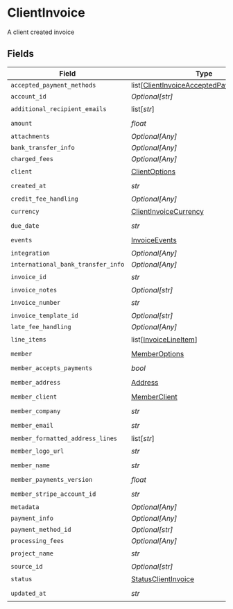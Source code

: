 # ClientInvoice

A client created invoice


## Fields

| Field                                                                                                   | Type                                                                                                    | Required                                                                                                | Description                                                                                             |
| ------------------------------------------------------------------------------------------------------- | ------------------------------------------------------------------------------------------------------- | ------------------------------------------------------------------------------------------------------- | ------------------------------------------------------------------------------------------------------- |
| `accepted_payment_methods`                                                                              | list[[ClientInvoiceAcceptedPaymentMethods](../../models/shared/clientinvoiceacceptedpaymentmethods.md)] | :heavy_minus_sign:                                                                                      | N/A                                                                                                     |
| `account_id`                                                                                            | *Optional[str]*                                                                                         | :heavy_minus_sign:                                                                                      | N/A                                                                                                     |
| `additional_recipient_emails`                                                                           | list[*str*]                                                                                             | :heavy_check_mark:                                                                                      | N/A                                                                                                     |
| `amount`                                                                                                | *float*                                                                                                 | :heavy_check_mark:                                                                                      | N/A                                                                                                     |
| `attachments`                                                                                           | *Optional[Any]*                                                                                         | :heavy_minus_sign:                                                                                      | N/A                                                                                                     |
| `bank_transfer_info`                                                                                    | *Optional[Any]*                                                                                         | :heavy_minus_sign:                                                                                      | N/A                                                                                                     |
| `charged_fees`                                                                                          | *Optional[Any]*                                                                                         | :heavy_minus_sign:                                                                                      | N/A                                                                                                     |
| `client`                                                                                                | [ClientOptions](../../models/shared/clientoptions.md)                                                   | :heavy_check_mark:                                                                                      | N/A                                                                                                     |
| `created_at`                                                                                            | *str*                                                                                                   | :heavy_check_mark:                                                                                      | N/A                                                                                                     |
| `credit_fee_handling`                                                                                   | *Optional[Any]*                                                                                         | :heavy_minus_sign:                                                                                      | N/A                                                                                                     |
| `currency`                                                                                              | [ClientInvoiceCurrency](../../models/shared/clientinvoicecurrency.md)                                   | :heavy_check_mark:                                                                                      | N/A                                                                                                     |
| `due_date`                                                                                              | *str*                                                                                                   | :heavy_check_mark:                                                                                      | N/A                                                                                                     |
| `events`                                                                                                | [InvoiceEvents](../../models/shared/invoiceevents.md)                                                   | :heavy_check_mark:                                                                                      | N/A                                                                                                     |
| `integration`                                                                                           | *Optional[Any]*                                                                                         | :heavy_minus_sign:                                                                                      | N/A                                                                                                     |
| `international_bank_transfer_info`                                                                      | *Optional[Any]*                                                                                         | :heavy_minus_sign:                                                                                      | N/A                                                                                                     |
| `invoice_id`                                                                                            | *str*                                                                                                   | :heavy_check_mark:                                                                                      | N/A                                                                                                     |
| `invoice_notes`                                                                                         | *Optional[str]*                                                                                         | :heavy_minus_sign:                                                                                      | N/A                                                                                                     |
| `invoice_number`                                                                                        | *str*                                                                                                   | :heavy_check_mark:                                                                                      | N/A                                                                                                     |
| `invoice_template_id`                                                                                   | *Optional[str]*                                                                                         | :heavy_minus_sign:                                                                                      | N/A                                                                                                     |
| `late_fee_handling`                                                                                     | *Optional[Any]*                                                                                         | :heavy_minus_sign:                                                                                      | N/A                                                                                                     |
| `line_items`                                                                                            | list[[InvoiceLineItem](../../models/shared/invoicelineitem.md)]                                         | :heavy_check_mark:                                                                                      | N/A                                                                                                     |
| `member`                                                                                                | [MemberOptions](../../models/shared/memberoptions.md)                                                   | :heavy_check_mark:                                                                                      | N/A                                                                                                     |
| `member_accepts_payments`                                                                               | *bool*                                                                                                  | :heavy_check_mark:                                                                                      | N/A                                                                                                     |
| `member_address`                                                                                        | [Address](../../models/shared/address.md)                                                               | :heavy_check_mark:                                                                                      | N/A                                                                                                     |
| `member_client`                                                                                         | [MemberClient](../../models/shared/memberclient.md)                                                     | :heavy_check_mark:                                                                                      | N/A                                                                                                     |
| `member_company`                                                                                        | *str*                                                                                                   | :heavy_check_mark:                                                                                      | N/A                                                                                                     |
| `member_email`                                                                                          | *str*                                                                                                   | :heavy_check_mark:                                                                                      | N/A                                                                                                     |
| `member_formatted_address_lines`                                                                        | list[*str*]                                                                                             | :heavy_minus_sign:                                                                                      | N/A                                                                                                     |
| `member_logo_url`                                                                                       | *str*                                                                                                   | :heavy_check_mark:                                                                                      | N/A                                                                                                     |
| `member_name`                                                                                           | *str*                                                                                                   | :heavy_check_mark:                                                                                      | N/A                                                                                                     |
| `member_payments_version`                                                                               | *float*                                                                                                 | :heavy_check_mark:                                                                                      | N/A                                                                                                     |
| `member_stripe_account_id`                                                                              | *str*                                                                                                   | :heavy_check_mark:                                                                                      | N/A                                                                                                     |
| `metadata`                                                                                              | *Optional[Any]*                                                                                         | :heavy_minus_sign:                                                                                      | N/A                                                                                                     |
| `payment_info`                                                                                          | *Optional[Any]*                                                                                         | :heavy_minus_sign:                                                                                      | N/A                                                                                                     |
| `payment_method_id`                                                                                     | *Optional[str]*                                                                                         | :heavy_minus_sign:                                                                                      | N/A                                                                                                     |
| `processing_fees`                                                                                       | *Optional[Any]*                                                                                         | :heavy_minus_sign:                                                                                      | N/A                                                                                                     |
| `project_name`                                                                                          | *str*                                                                                                   | :heavy_check_mark:                                                                                      | N/A                                                                                                     |
| `source_id`                                                                                             | *Optional[str]*                                                                                         | :heavy_minus_sign:                                                                                      | N/A                                                                                                     |
| `status`                                                                                                | [StatusClientInvoice](../../models/shared/statusclientinvoice.md)                                       | :heavy_check_mark:                                                                                      | N/A                                                                                                     |
| `updated_at`                                                                                            | *str*                                                                                                   | :heavy_check_mark:                                                                                      | N/A                                                                                                     |